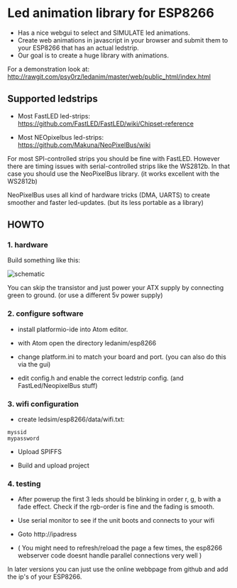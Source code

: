 # Led animation library for ESP8266

- Has a nice webgui to select and SIMULATE led animations.
- Create web animations in javascript in your browser and submit them to your ESP8266 that has an actual ledstrip.
- Our goal is to create a huge library with animations.


For a demonstration look at: http://rawgit.com/psy0rz/ledanim/master/web/public_html/index.html


## Supported ledstrips

- Most FastLED led-strips: https://github.com/FastLED/FastLED/wiki/Chipset-reference

- Most NEOpixelbus led-strips: https://github.com/Makuna/NeoPixelBus/wiki

For most SPI-controlled strips you should be fine with FastLED. However there are timing issues with serial-controlled strips like the WS2812b. In that case you should use the NeoPixelBus library. (it works excellent with the WS2812b)

NeoPixelBus uses all kind of hardware tricks (DMA, UARTS) to create smoother and faster led-updates. (but its less portable as a library) 


## HOWTO

### 1. hardware 

Build something like this:

![schematic](https://github.com/psy0rz/ledanim/blob/master/ledanim.png?2)
 
You can skip the transistor and just power your ATX supply by connecting green to ground. (or use a different 5v power supply) 
 
### 2. configure software

- install platformio-ide into Atom editor.

- with Atom open the directory ledanim/esp8266

- change platform.ini to match your board and port. (you can also do this via the gui)

- edit config.h and enable the correct ledstrip config. (and FastLed/NeopixelBus stuff)

### 3. wifi configuration

- create ledsim/esp8266/data/wifi.txt:
```
myssid
mypassword
``` 
 
- Upload SPIFFS

- Build and upload project



### 4. testing

- After powerup the first 3 leds should be blinking in order r, g, b with a fade effect. Check if the rgb-order is fine and the fading is smooth.

- Use serial monitor to see if the unit boots and connects to your wifi

- Goto http://ipadress

- ( You might need to refresh/reload the page a few times, the esp8266 webserver code doesnt handle parallel connections very well )

In later versions you can just use the online webbpage from github and add the ip's of your ESP8266.
